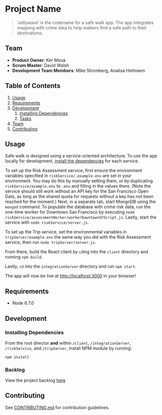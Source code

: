 # Project Name

> 'Jellywave' is the codename for a safe walk app. The app integrates
mapping with crime data to help walkers find a safe path to their destinations.

## Team

  - __Product Owner__: Ker Moua
  - __Scrum Master__: David Walsh
  - __Development Team Members__: Mike Stromberg, Analisa Heilmann

## Table of Contents

1. [Usage](#Usage)
1. [Requirements](#requirements)
1. [Development](#development)
    1. [Installing Dependencies](#installing-dependencies)
    1. [Tasks](#tasks)
1. [Team](#team)
1. [Contributing](#contributing)

## Usage

Safe walk is designed using a service-oriented architecture. To use the app locally for
development, [install the dependencies](#installing-dependencies) for each service.

To set up the Risk Assessment service, first ensure the environment variables specified in
`riskService/.example-env` are set in your environment. You may do this by manually setting them,
or by duplicating `riskService/example.env` to `.env` and filling
in the values there. (Note the service should still work without an API key for the San Francisco
Open Data, as long as the shared quota for requests without a key has not been reached for the
moment.) Next, in a separate tab, start MongoDB using the `mongod` command.
To populate the database with crime risk data, run the one-time worker for Downtown San Francisco
by executing `node riskService/assessmentWorker/workerDowntownSFScript.js`. Lastly, start the
service with `node riskService/server.js`.

To set up the Trip service, set the environmental variables in `tripServer/example.env` the same
way you did with the Risk Assessment service, then run `node tripServer/server.js`.

From there, build the React client by `cd`ing into the `client` directory and running
`npm build`.

Lastly, `cd` into the `integrationServer` directory and run `npm start`.

The app will now be live at [http://localhost:3000](http://localhost:3000)
in your browser! 

## Requirements

- Node 6.7.0

## Development

### Installing Dependencies

From the root director **and** within `/client`, `/integrationServer`,
`/riskService`, and `/tripServer`, install NPM module by running:

```sh
npm install
```

### Backlog

View the project backlog [here](https://waffle.io/sharkbox-labs/jellywave)


## Contributing

See [CONTRIBUTING.md](CONTRIBUTING.md) for contribution guidelines.
